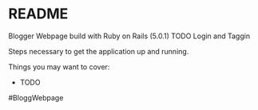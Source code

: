 # README
Blogger Webpage build with Ruby on Rails (5.0.1)
TODO Login and Taggin


Steps necessary to get the application up and running.

Things you may want to cover:

* TODO


#BloggWebpage
